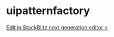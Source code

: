# uipatternfactory

[Edit in StackBlitz next generation editor ⚡️](https://stackblitz.com/~/github.com/wispyco/uipatternfactory)